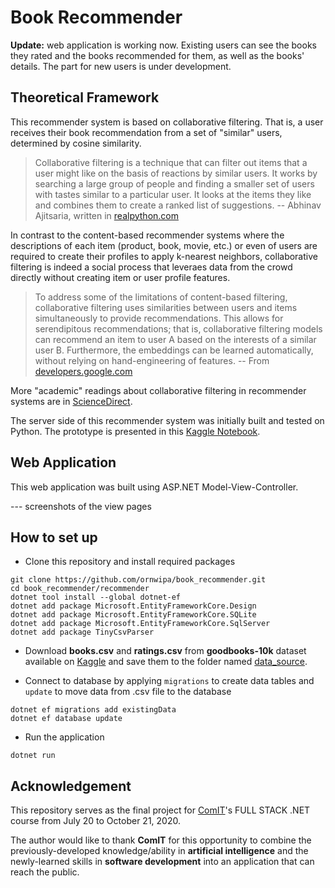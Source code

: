 # Book Recommender

**Update:** web application is working now. Existing users can see the books they rated and the books recommended for them, as well as the books' details. The part for new users is under development.

## Theoretical Framework

This recommender system is based on collaborative filtering. That is, a user receives their book recommendation from a set of "similar" users, determined by cosine similarity.

> Collaborative filtering is a technique that can filter out items that a user might like on the basis of reactions by similar users. It works by searching a large group of people and finding a smaller set of users with tastes similar to a particular user. It looks at the items they like and combines them to create a ranked list of suggestions. 
>-- Abhinav Ajitsaria, written in [realpython.com](https://realpython.com/build-recommendation-engine-collaborative-filtering/#reader-comments)

In contrast to the content-based recommender systems where the descriptions of each item (product, book, movie, etc.) or even of users are required to create their profiles to apply k-nearest neighbors, collaborative filtering is indeed a social process that leveraes data from the crowd directly without creating item or user profile features. 

> To address some of the limitations of content-based filtering, collaborative filtering uses similarities between users and items simultaneously to provide recommendations. This allows for serendipitous recommendations; that is, collaborative filtering models can recommend an item to user A based on the interests of a similar user B. Furthermore, the embeddings can be learned automatically, without relying on hand-engineering of features. 
>-- From [developers.google.com](https://developers.google.com/machine-learning/recommendation/collaborative/basics)

More "academic" readings about collaborative filtering in recommender systems are in [ScienceDirect](https://www.sciencedirect.com/topics/computer-science/collaborative-filtering).

The server side of this recommender system was initially built and tested on Python. The prototype is presented in this [Kaggle Notebook](https://www.kaggle.com/ornwipathamsuwan/book-recommender-using-collaborative-filtering).

## Web Application

This web application was built using ASP.NET Model-View-Controller.

--- screenshots of the view pages

## How to set up

- Clone this repository and install required packages
```
git clone https://github.com/ornwipa/book_recommender.git
cd book_recommender/recommender
dotnet tool install --global dotnet-ef
dotnet add package Microsoft.EntityFrameworkCore.Design
dotnet add package Microsoft.EntityFrameworkCore.SQLite
dotnet add package Microsoft.EntityFrameworkCore.SqlServer
dotnet add package TinyCsvParser
```

- Download **books.csv** and **ratings.csv** from **goodbooks-10k** dataset available on [Kaggle](https://www.kaggle.com/zygmunt/goodbooks-10k) and save them to the folder named [data_source](https://github.com/ornwipa/book_recommender/tree/master/data_source).

- Connect to database by applying `migrations` to create data tables and `update` to move data from .csv file to the database 
```
dotnet ef migrations add existingData
dotnet ef database update
```

- Run the application
```
dotnet run
```

## Acknowledgement

This repository serves as the final project for [ComIT](https://www.comit.org/)'s FULL STACK .NET course from July 20 to October 21, 2020.

The author would like to thank **ComIT** for this opportunity to combine the previously-developed knowledge/ability in **artificial intelligence** and the newly-learned skills in **software development** into an application that can reach the public.
